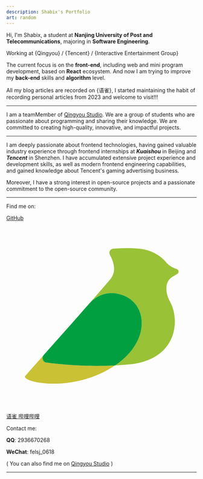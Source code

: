 ```yaml
---
description: Shabix's Portfolio
art: random
---
```


<Avatar />

Hi, I'm Shabix, a student at **Nanjing University of Post and Telecommunications**, majoring in **Software Engineering**.

Working at {Qingyou} / {Tencent} / {Interactive Entertainment Group}<br>

The current focus is on the **front-end**, including web and mini program development, based on **React** ecosystem. And now I am trying to improve my **back-end** skills and **algorithm** level.

All my blog articles are recorded on {语雀}, I started maintaining the habit of recording personal articles from 2023 and welcome to visit!!!

---

I am a teamMember of [Qingyou Studio](https://qingyou.njupt.edu.cn/). We are a group of students who are passionate about programming and sharing their knowledge. We are committed to creating high-quality, innovative, and impactful projects.

---

I am deeply passionate about frontend technologies, having gained valuable industry experience through frontend internships at **_Kuaishou_** in Beijing and **_Tencent_** in Shenzhen. I have accumulated extensive project experience and development skills, as well as modern frontend engineering capabilities, and gained knowledge about Tencent's gaming advertising business.

Moreover, I have a strong interest in open-source projects and a passionate commitment to the open-source community.

<div flex-auto />

---

Find me on:

<p me onp flex="~ gap-2 wrap" class="mt--2!">
<a href="https://github.com/Shabi-x" target="_blank"><span op75 i-simple-icons-github /> GitHub</a>
<a href="https://www.yuque.com/gududeyoubiaokachi-rl2tl" target="_blank">
<svg op75 inline w-6 h-6 fill="currentColor" viewBox="0 0 1024 1024">
<path d="M228.7 643.9c-0.1 0.1-0.2 0.3-0.3 0.4 3.9-4.4 8-9 12-13.5-7.5 8.4-11.7 13.1-11.7 13.1z" fill="#1590E9"/>
<path d="M894 298.1l25.6-15.1c10.4-6.1 9.1-21.5-2.1-25.9l-12.3-4.8c-18-7.1-34.2-18.2-46.7-33-15.7-18.5-44.7-45.1-90.9-60.8-52.7-18-142.9-14.4-193.2-10.5-15.9 1.2-25 18.4-17.4 32.5 42.6 78.6 16.7 114.3-5.7 140.7-34.3 40.4-97.4 112.2-160.7 183.6 21.9-24.5 41.8-46.8 58.1-65.1 36.4-40.8 91.3-61.5 145.1-51.7 171.5 31.3 191 253.4-9.2 385.6 26.1-1.4 52.6-3.3 79.2-6 252.6-26 272.6-232.1 218-333.9-19.4-36.1-22.2-60.5-20.1-83.9 2-21.5 13.8-40.8 32.3-51.7z" fill="#99C236"/>
<path d="M212.8 704.5C241.1 672.9 316 589 390.7 504.7c-54.6 61.2-121.8 136.7-177.9 199.8z" fill="#1590E9"/>
<path d="M216.3 758.6c-19.5-2.5-28.2-25.6-15.5-40.6-51.7 58.3-91.7 103.5-99.1 112.6-24.1 29.5 247.7 97.9 482.6-56.8 0.1-0.1 0.3-0.2 0.4-0.3-156.5 8.2-298.5-5.9-368.4-14.9z" fill="#CAC134"/>
<path d="M593.9 387.9c-53.8-9.8-108.7 10.9-145.1 51.7-16.3 18.2-36.2 40.5-58.1 65.1C316 589 241.1 672.9 212.8 704.5c-4.1 4.6-8.1 9.1-12 13.5-12.7 14.9-4 38 15.5 40.6 69.9 9 211.9 23.1 368.3 15 200.2-132.3 180.8-354.4 9.3-385.7z" fill="#029F40"/>
</svg>
语雀
</a>
<a href="https://space.bilibili.com/289168334?spm_id_from=333.1007.0.0" target="_blank"><span op75 i-simple-icons-bilibili /> 哔哩哔哩</a>

</p>

Contact me:

<span op75 i-simple-icons-qq /> **QQ**: 2936670268

<span op75 i-simple-icons-wechat /> **WeChat**: felsj_0618

<span op50>(</span> You can also find me on <span flex="~ inline gap-2 wrap">
<a href="https://qingyou.njupt.edu.cn/" target="_blank"><span op75 /> Qingyou Studio</a></span> <span op50>)</span>

---
